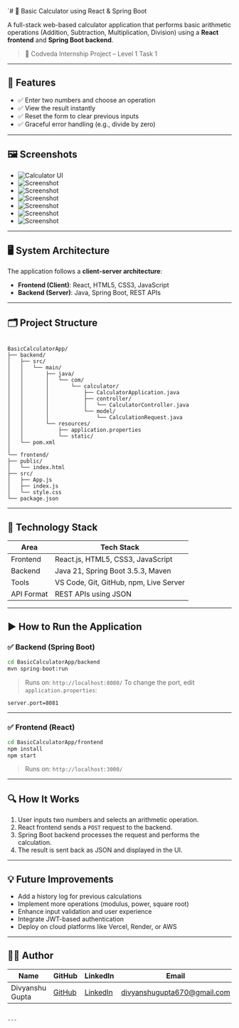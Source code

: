 `# 🔢 Basic Calculator using React & Spring Boot

A full-stack web-based calculator application that performs basic arithmetic operations (Addition, Subtraction, Multiplication, Division) using a **React frontend** and **Spring Boot backend**.

> 🚀 Codveda Internship Project – Level 1 Task 1

---

## 🔧 Features

- ✅ Enter two numbers and choose an operation
- ✅ View the result instantly
- ✅ Reset the form to clear previous inputs
- ✅ Graceful error handling (e.g., divide by zero)

---

## 🖼️ Screenshots


- ![Calculator UI](https://github.com/Gupta24Divyanshu/BasicCalculator/blob/main/Images%20and%20Video/Screenshot%20(129).png)
- ![Screenshot](https://github.com/Gupta24Divyanshu/BasicCalculator/blob/main/Images%20and%20Video/Screenshot%20(130).png)
- ![Screenshot](https://github.com/Gupta24Divyanshu/BasicCalculator/blob/main/Images%20and%20Video/Screenshot%20(131).png)
- ![Screenshot](https://github.com/Gupta24Divyanshu/BasicCalculator/blob/main/Images%20and%20Video/Screenshot%20(132).png)
- ![Screenshot](https://github.com/Gupta24Divyanshu/BasicCalculator/blob/main/Images%20and%20Video/Screenshot%20(133).png)
- ![Screenshot](https://github.com/Gupta24Divyanshu/BasicCalculator/blob/main/Images%20and%20Video/Screenshot%20(134).png)
- ![Screenshot](https://github.com/Gupta24Divyanshu/BasicCalculator/blob/main/Images%20and%20Video/Screenshot%20(135).png)

---

## 🖥️ System Architecture

The application follows a **client-server architecture**:

- **Frontend (Client)**: React, HTML5, CSS3, JavaScript  
- **Backend (Server)**: Java, Spring Boot, REST APIs

---

## 🗂️ Project Structure

```

BasicCalculatorApp/
├── backend/
│   ├── src/
│   │   └── main/
│   │       ├── java/
│   │       │   └── com/
│   │       │       └── calculator/
│   │       │           ├── CalculatorApplication.java
│   │       │           ├── controller/
│   │       │           │   └── CalculatorController.java
│   │       │           └── model/
│   │       │               └── CalculationRequest.java
│   │       └── resources/
│   │           ├── application.properties
│   │           └── static/
│   └── pom.xml
│
└── frontend/
├── public/
│   └── index.html
├── src/
│   ├── App.js
│   ├── index.js
│   └── style.css
└── package.json

````

---

## 🧰 Technology Stack

| Area       | Tech Stack                             |
|------------|----------------------------------------|
| Frontend   | React.js, HTML5, CSS3, JavaScript      |
| Backend    | Java 21, Spring Boot 3.5.3, Maven      |
| Tools      | VS Code, Git, GitHub, npm, Live Server |
| API Format | REST APIs using JSON                   |

---

## ▶️ How to Run the Application

### ✅ Backend (Spring Boot)

```bash
cd BasicCalculatorApp/backend
mvn spring-boot:run
````

> Runs on: `http://localhost:8080/`
> To change the port, edit `application.properties`:

```properties
server.port=8081
```

---

### ✅ Frontend (React)

```bash
cd BasicCalculatorApp/frontend
npm install
npm start
```

> Runs on: `http://localhost:3000/`

---

## 🔍 How It Works

1. User inputs two numbers and selects an arithmetic operation.
2. React frontend sends a `POST` request to the backend.
3. Spring Boot backend processes the request and performs the calculation.
4. The result is sent back as JSON and displayed in the UI.

---

## 💡 Future Improvements

* Add a history log for previous calculations
* Implement more operations (modulus, power, square root)
* Enhance input validation and user experience
* Integrate JWT-based authentication
* Deploy on cloud platforms like Vercel, Render, or AWS

---

## 🙋‍♂️ Author

| Name            | GitHub                                        | LinkedIn                                                    | Email                                                             |
| --------------- | --------------------------------------------- | ----------------------------------------------------------- | ----------------------------------------------------------------- |
| Divyanshu Gupta | [GitHub](https://github.com/Gupta24Divyanshu) | [LinkedIn](https://linkedin.com/in/divyanshu-gupta-dev670/) | [divyanshugupta670@gmail.com](mailto:divyanshugupta670@gmail.com) |

```

---
